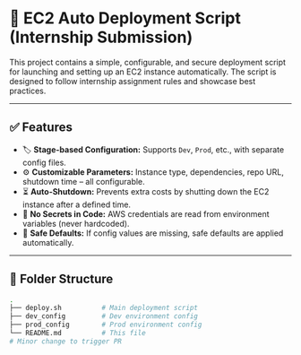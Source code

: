 # 🔧 EC2 Auto Deployment Script (Internship Submission)

This project contains a simple, configurable, and secure deployment script for launching and setting up an EC2 instance automatically. The script is designed to follow internship assignment rules and showcase best practices.

---

## ✅ Features

- 🏷️ **Stage-based Configuration:** Supports `Dev`, `Prod`, etc., with separate config files.
- ⚙️ **Customizable Parameters:** Instance type, dependencies, repo URL, shutdown time – all configurable.
- ⏳ **Auto-Shutdown:** Prevents extra costs by shutting down the EC2 instance after a defined time.
- 🔐 **No Secrets in Code:** AWS credentials are read from environment variables (never hardcoded).
- 🔁 **Safe Defaults:** If config values are missing, safe defaults are applied automatically.

---

## 📁 Folder Structure

```bash
.
├── deploy.sh          # Main deployment script
├── dev_config         # Dev environment config
├── prod_config        # Prod environment config
└── README.md          # This file
#   M i n o r   c h a n g e   t o   t r i g g e r   P R  
 